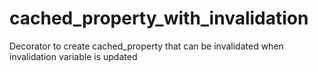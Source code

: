 # cached_property_with_invalidation
Decorator to create cached_property that can be invalidated when invalidation variable is updated
